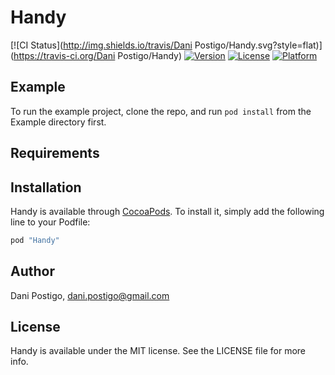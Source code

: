 # Handy

[![CI Status](http://img.shields.io/travis/Dani Postigo/Handy.svg?style=flat)](https://travis-ci.org/Dani Postigo/Handy)
[![Version](https://img.shields.io/cocoapods/v/Handy.svg?style=flat)](http://cocoapods.org/pods/Handy)
[![License](https://img.shields.io/cocoapods/l/Handy.svg?style=flat)](http://cocoapods.org/pods/Handy)
[![Platform](https://img.shields.io/cocoapods/p/Handy.svg?style=flat)](http://cocoapods.org/pods/Handy)

## Example

To run the example project, clone the repo, and run `pod install` from the Example directory first.

## Requirements

## Installation

Handy is available through [CocoaPods](http://cocoapods.org). To install
it, simply add the following line to your Podfile:

```ruby
pod "Handy"
```

## Author

Dani Postigo, dani.postigo@gmail.com

## License

Handy is available under the MIT license. See the LICENSE file for more info.
